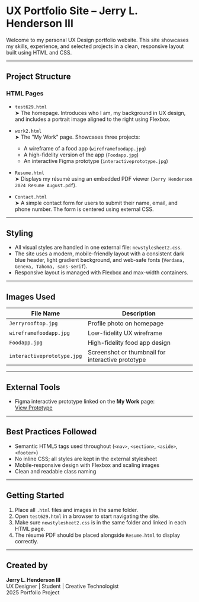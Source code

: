 # UX Portfolio Site – Jerry L. Henderson III

Welcome to my personal UX Design portfolio website. This site showcases my skills, experience, and selected projects in a clean, responsive layout built using HTML and CSS.

---

## Project Structure

### HTML Pages

- `test629.html`  
  ➤ The homepage. Introduces who I am, my background in UX design, and includes a portrait image aligned to the right using Flexbox.

- `work2.html`  
  ➤ The "My Work" page. Showcases three projects:
  - A wireframe of a food app (`wireframefoodapp.jpg`)
  - A high-fidelity version of the app (`Foodapp.jpg`)
  - An interactive Figma prototype (`interactiveprototype.jpg`)

- `Resume.html`  
  ➤ Displays my résumé using an embedded PDF viewer (`Jerry Henderson 2024 Resume August.pdf`).

- `Contact.html`  
  ➤ A simple contact form for users to submit their name, email, and phone number. The form is centered using external CSS.

---

## Styling

- All visual styles are handled in one external file: `newstylesheet2.css`.
- The site uses a modern, mobile-friendly layout with a consistent dark blue header, light gradient background, and web-safe fonts (`Verdana, Geneva, Tahoma, sans-serif`).
- Responsive layout is managed with Flexbox and max-width containers.

---

##  Images Used
| File Name              | Description                        |
|------------------------|------------------------------------|
| `Jerryrooftop.jpg`     | Profile photo on homepage          |
| `wireframefoodapp.jpg` | Low-fidelity UX wireframe          |
| `Foodapp.jpg`          | High-fidelity food app design      |
| `interactiveprototype.jpg` | Screenshot or thumbnail for interactive prototype |

---

##  External Tools

- Figma interactive prototype linked on the **My Work** page:  
  [View Prototype](https://www.figma.com/proto/R8O4tVD7ClUtrp5eWNWNXj/Slidin-Tacos-Hi-Fi?node-id=89-113)

---

##  Best Practices Followed

- Semantic HTML5 tags used throughout (`<nav>`, `<section>`, `<aside>`, `<footer>`)
- No inline CSS; all styles are kept in the external stylesheet
- Mobile-responsive design with Flexbox and scaling images
- Clean and readable class naming

---

##  Getting Started

1. Place all `.html` files and images in the same folder.
2. Open `test629.html` in a browser to start navigating the site.
3. Make sure `newstylesheet2.css` is in the same folder and linked in each HTML page.
4. The résumé PDF should be placed alongside `Resume.html` to display correctly.

---

##  Created by

**Jerry L. Henderson III**  
UX Designer | Student | Creative Technologist  
2025 Portfolio Project
